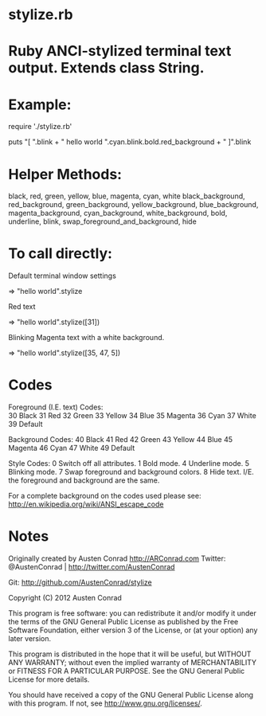 stylize.rb
=======

Ruby ANCI-stylized terminal text output. Extends class String.
======

Example:
====

require './stylize.rb'

puts "[ ".blink + " hello world ".cyan.blink.bold.red_background + " ]".blink

Helper Methods:
====

black, red, green, yellow, blue, magenta, cyan, white
black_background, red_background, green_background, 
yellow_background, blue_background, magenta_background,
cyan_background, white_background, bold, underline, blink, 
swap_foreground_and_background, hide

To call directly:
====

Default terminal window settings 

 => "hello world".stylize

Red text 

 => "hello world".stylize([31])

Blinking Magenta text with a white background.

 => "hello world".stylize([35, 47, 5])

Codes
====

Foreground (I.E. text) Codes:    
 30	Black 
 31	Red 
 32	Green 
 33	Yellow 
 34	Blue 
 35	Magenta 
 36	Cyan 
 37	White 
 39	Default

Background Codes:
 40	Black 
 41	Red 
 42	Green 
 43	Yellow 
 44	Blue 
 45	Magenta 
 46	Cyan 
 47	White 
 49	Default  

Style Codes:
 0	Switch off all attributes.
 1	Bold mode.
 4	Underline mode.
 5	Blinking mode.
 7	Swap foreground and background colors.
 8	Hide text. I/E. the foreground and background are the same.

For a complete background on the codes used please see:
http://en.wikipedia.org/wiki/ANSI_escape_code

Notes
====

Originally created by Austen Conrad
http://ARConrad.com
Twitter: @AustenConrad | http://twitter.com/AustenConrad

Git:
http://github.com/AustenConrad/stylize

Copyright (C) 2012 Austen Conrad

  This program is free software: you can redistribute it and/or modify
  it under the terms of the GNU General Public License as published by
  the Free Software Foundation, either version 3 of the License, or
  (at your option) any later version.

  This program is distributed in the hope that it will be useful,
  but WITHOUT ANY WARRANTY; without even the implied warranty of
  MERCHANTABILITY or FITNESS FOR A PARTICULAR PURPOSE.  See the
  GNU General Public License for more details.

  You should have received a copy of the GNU General Public License
  along with this program.  If not, see <http://www.gnu.org/licenses/>.

